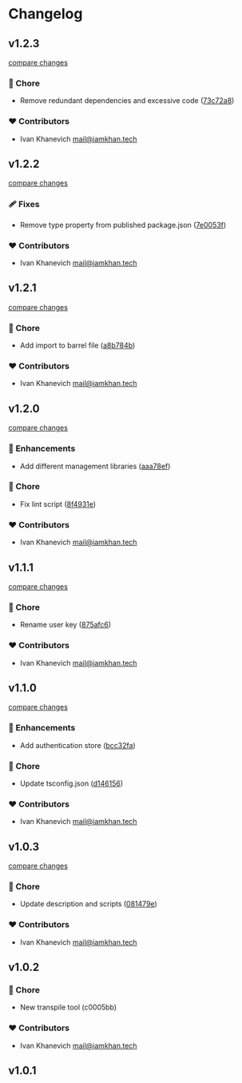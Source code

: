 # Changelog


## v1.2.3

[compare changes](https://github.com/iamkhan21/khan-ui/compare/v1.2.2...v1.2.3)

### 🏡 Chore

- Remove redundant dependencies and excessive code ([73c72a8](https://github.com/iamkhan21/khan-ui/commit/73c72a8))

### ❤️ Contributors

- Ivan Khanevich <mail@iamkhan.tech>

## v1.2.2

[compare changes](https://github.com/iamkhan21/khan-ui/compare/v1.2.1...v1.2.2)

### 🩹 Fixes

- Remove type property from published package.json ([7e0053f](https://github.com/iamkhan21/khan-ui/commit/7e0053f))

### ❤️ Contributors

- Ivan Khanevich <mail@iamkhan.tech>

## v1.2.1

[compare changes](https://github.com/iamkhan21/khan-ui/compare/v1.2.0...v1.2.1)

### 🏡 Chore

- Add import to barrel file ([a8b784b](https://github.com/iamkhan21/khan-ui/commit/a8b784b))

### ❤️ Contributors

- Ivan Khanevich <mail@iamkhan.tech>

## v1.2.0

[compare changes](https://github.com/iamkhan21/khan-ui/compare/v1.1.1...v1.2.0)

### 🚀 Enhancements

- Add different management libraries ([aaa78ef](https://github.com/iamkhan21/khan-ui/commit/aaa78ef))

### 🏡 Chore

- Fix lint script ([8f4931e](https://github.com/iamkhan21/khan-ui/commit/8f4931e))

### ❤️ Contributors

- Ivan Khanevich <mail@iamkhan.tech>

## v1.1.1

[compare changes](https://github.com/iamkhan21/khan-ui/compare/v1.1.0...v1.1.1)

### 🏡 Chore

- Rename user key ([875afc6](https://github.com/iamkhan21/khan-ui/commit/875afc6))

### ❤️ Contributors

- Ivan Khanevich <mail@iamkhan.tech>

## v1.1.0

[compare changes](https://github.com/iamkhan21/khan-ui/compare/v1.0.3...v1.1.0)

### 🚀 Enhancements

- Add authentication store ([bcc32fa](https://github.com/iamkhan21/khan-ui/commit/bcc32fa))

### 🏡 Chore

- Update tsconfig.json ([d146156](https://github.com/iamkhan21/khan-ui/commit/d146156))

### ❤️ Contributors

- Ivan Khanevich <mail@iamkhan.tech>

## v1.0.3

[compare changes](https://github.com/iamkhan21/khan-ui/compare/v1.0.2...v1.0.3)

### 🏡 Chore

- Update description and scripts ([081479e](https://github.com/iamkhan21/khan-ui/commit/081479e))

### ❤️ Contributors

- Ivan Khanevich <mail@iamkhan.tech>

## v1.0.2


### 🏡 Chore

- New transpile tool (c0005bb)

### ❤️ Contributors

- Ivan Khanevich <mail@iamkhan.tech>

## v1.0.1

